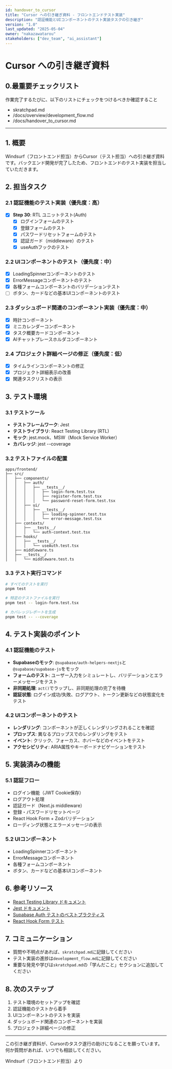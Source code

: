 ```yaml
---
id: handover_to_cursor
title: "Cursor への引き継ぎ資料 - フロントエンドテスト実装"
description: "認証機能とUIコンポーネントのテスト実装タスクの引き継ぎ"
version: "1.0"
last_updated: "2025-05-04"
owner: "nakazawatarou"
stakeholders: ["dev_team", "ai_assistant"]
---
```


# Cursor への引き継ぎ資料

## 0.最重要チェックリスト

作業完了するたびに、以下のリストにチェックをつけるべきか確認すること
 - skratchpad.md
 - /docs/overview/development_flow.md
 - /docs/handover_to_cursor.md

---------------------------------------------

## 1. 概要

Windsurf（フロントエンド担当）からCursor（テスト担当）への引き継ぎ資料です。バックエンド開発が完了したため、フロントエンドのテスト実装を担当していただきます。

## 2. 担当タスク

### 2.1 認証機能のテスト実装（優先度：高）

- [x] **Step 30**: RTL ユニットテスト(Auth)
  - [x] ログインフォームのテスト
  - [x] 登録フォームのテスト
  - [x] パスワードリセットフォームのテスト
  - [x] 認証ガード（middleware）のテスト
  - [x] useAuthフックのテスト

### 2.2 UIコンポーネントのテスト（優先度：中）

- [x] LoadingSpinnerコンポーネントのテスト
- [x] ErrorMessageコンポーネントのテスト
- [x] 各種フォームコンポーネントのバリデーションテスト
- [ ] ボタン、カードなどの基本UIコンポーネントのテスト

### 2.3 ダッシュボード関連のコンポーネント実装（優先度：中）

- [x] 時計コンポーネント
- [x] ミニカレンダーコンポーネント
- [x] タスク概要カードコンポーネント
- [x] AIチャットプレースホルダコンポーネント

### 2.4 プロジェクト詳細ページの修正（優先度：低）

- [x] タイムラインコンポーネントの修正
- [x] プロジェクト詳細表示の改善
- [x] 関連タスクリストの表示

## 3. テスト環境

### 3.1 テストツール

- **テストフレームワーク**: Jest
- **テストライブラリ**: React Testing Library (RTL)
- **モック**: jest.mock、MSW（Mock Service Worker）
- **カバレッジ**: jest --coverage

### 3.2 テストファイルの配置

```
apps/frontend/
├── src/
│   ├── components/
│   │   ├── auth/
│   │   │   ├── __tests__/
│   │   │   │   ├── login-form.test.tsx
│   │   │   │   ├── register-form.test.tsx
│   │   │   │   └── password-reset-form.test.tsx
│   │   ├── ui/
│   │   │   ├── __tests__/
│   │   │   │   ├── loading-spinner.test.tsx
│   │   │   │   └── error-message.test.tsx
│   ├── contexts/
│   │   ├── __tests__/
│   │   │   └── auth-context.test.tsx
│   ├── hooks/
│   │   ├── __tests__/
│   │   │   └── useAuth.test.tsx
│   ├── middleware.ts
│   ├── __tests__/
│   │   └── middleware.test.ts
```

### 3.3 テスト実行コマンド

```bash
# すべてのテストを実行
pnpm test

# 特定のテストファイルを実行
pnpm test -- login-form.test.tsx

# カバレッジレポートを生成
pnpm test -- --coverage
```

## 4. テスト実装のポイント

### 4.1 認証機能のテスト

- **Supabaseのモック**: `@supabase/auth-helpers-nextjs`と`@supabase/supabase-js`をモック
- **フォームのテスト**: ユーザー入力をシミュレートし、バリデーションとエラーメッセージをテスト
- **非同期処理**: `act()`でラップし、非同期処理の完了を待機
- **認証状態**: ログイン成功/失敗、ログアウト、トークン更新などの状態変化をテスト

### 4.2 UIコンポーネントのテスト

- **レンダリング**: コンポーネントが正しくレンダリングされることを確認
- **プロップス**: 異なるプロップスでのレンダリングをテスト
- **イベント**: クリック、フォーカス、ホバーなどのイベントをテスト
- **アクセシビリティ**: ARIA属性やキーボードナビゲーションをテスト

## 5. 実装済みの機能

### 5.1 認証フロー

- ログイン機能（JWT Cookie保存）
- ログアウト処理
- 認証ガード（Next.js middleware）
- 登録・パスワードリセットページ
- React Hook Form + Zodバリデーション
- ローディング状態とエラーメッセージの表示

### 5.2 UIコンポーネント

- LoadingSpinnerコンポーネント
- ErrorMessageコンポーネント
- 各種フォームコンポーネント
- ボタン、カードなどの基本UIコンポーネント

## 6. 参考リソース

- [React Testing Library ドキュメント](https://testing-library.com/docs/react-testing-library/intro/)
- [Jest ドキュメント](https://jestjs.io/docs/getting-started)
- [Supabase Auth テストのベストプラクティス](https://supabase.com/docs/guides/auth/auth-helpers/nextjs#testing)
- [React Hook Form テスト](https://react-hook-form.com/advanced-usage#TestingForm)

## 7. コミュニケーション

- 質問や不明点があれば、`skratchpad.md`に記録してください
- テスト実装の進捗は`development_flow.md`に記録してください
- 重要な発見や学びは`skratchpad.md`の「学んだこと」セクションに追加してください

## 8. 次のステップ

1. テスト環境のセットアップを確認
2. 認証機能のテストから着手
3. UIコンポーネントのテストを実装
4. ダッシュボード関連のコンポーネントを実装
5. プロジェクト詳細ページの修正

---

この引き継ぎ資料が、Cursorのタスク遂行の助けになることを願っています。何か質問があれば、いつでも相談してください。

Windsurf（フロントエンド担当）より
